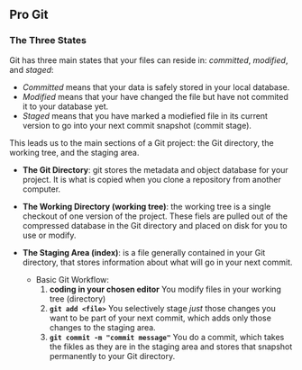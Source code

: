 
## Pro Git 

### The Three States 
Git has three main states that your files can reside in: _committed_, _modified_, and _staged_: 

   * _Committed_ means that your data is safely stored in your local database. 
   * _Modified_ means that your have changed the file but have not commited it to your database yet. 
   * _Staged_ means that you have marked a modiefied file in its current version to go into your next commit snapshot (commit stage). 

This leads us to the main sections of a Git project: the Git directory, the working tree, and the staging area. 

  * __The Git Directory__: git stores the metadata and object database for your project. It is what is copied when you clone a repository from another computer. 
  * __The Working Directory (working tree)__: the working tree is a single checkout of one version of the project. These fiels are pulled out of the compressed database in the Git directory and placed on disk for you to use or modify. 
  * __The Staging Area (index)__: is a file generally contained in your Git directory, that stores information about what will go in your next commit. 

       * Basic Git Workflow: 
         1. __coding in your chosen editor__ You modify files in your working tree (directory)
         2. __`git add <file>`__ You selectively stage _just_ those changes you want to be part of your next commit, which adds only those changes to the staging area. 
         3. __`git commit -m "commit message"`__ You do a commit, which takes the fikles as they are in the staging area and stores that snapshot permanently to your Git directory.



